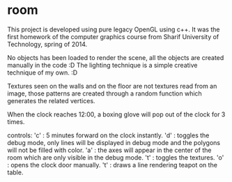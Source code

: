 # room
This project is developed using pure legacy OpenGL using c++.
It was the first homework of the computer graphics course from Sharif University of Technology, spring of 2014.

No objects has been loaded to render the scene, all the objects are created manually in the code :D
The lighting technique is a simple creative technique of my own. :D

Textures seen on the walls and on the floor are not textures read from an image, those patterns are created through a random function which generates the related vertices.

When the clock reaches 12:00, a boxing glove will pop out of the clock for 3 times.

controls:
'c' : 5 minutes forward on the clock instantly.
'd' : toggles the debug mode, only lines will be displayed in debug mode and the polygons will not be filled with color.
'a' : the axes will appear in the center of the room which are only visible in the debug mode.
't' : toggles the textures.
'o' : opens the clock door manually.
't' : draws a line rendering teapot on the table.

